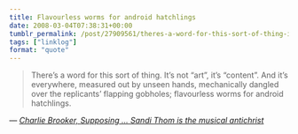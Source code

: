 ```yaml
---
title: Flavourless worms for android hatchlings
date: 2008-03-04T07:38:31+00:00
tumblr_permalink: /post/27909561/theres-a-word-for-this-sort-of-thing-its-not
tags: ["linklog"]
format: "quote"
---
```


> There&rsquo;s a word for this sort of thing. It&rsquo;s not &ldquo;art&rdquo;, it&rsquo;s &ldquo;content&rdquo;. And it&rsquo;s everywhere, measured out by unseen hands, mechanically dangled over the replicants&rsquo; flapping gobholes; flavourless worms for android hatchlings.

— <cite>[Charlie Brooker, _Supposing ... Sandi Thom is the musical antichrist_](https://www.theguardian.com/commentisfree/2006/jun/09/buyingmusic.comment)</cite>
